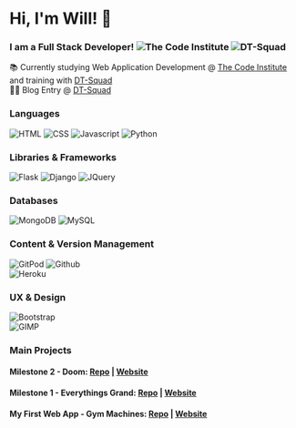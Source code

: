 # Hi, I'm Will! 👋

### I am a Full Stack Developer! ![The Code Institute](https://img.shields.io/badge/Code%20Institute-Student-red) ![DT-Squad](https://img.shields.io/badge/Dt--Squad-Trainee%20Developer-orange)

📚  Currently studying Web Application Development @  [The Code Institute](https://learn.codeinstitute.net/) and training with [DT-Squad](https://www.dt-squad.com/)  
✍🏽 Blog Entry @ [DT-Squad](https://www.dt-squad.com/blog?id=677)

### Languages

![HTML](https://img.shields.io/static/v1?label=HTML&message=5&style=flat&color=E34F26&logo=html5)
![CSS](https://img.shields.io/static/v1?label=CSS&message=3&style=flat&color=1572B6&logo=css3)
![Javascript](https://img.shields.io/static/v1?label=JavaScript&message=ES8&style=flat&color=F7DF1E&logo=JavaScript)
![Python](https://img.shields.io/static/v1?label=Python&message=3&style=flat&color=3776AB&logo=PYTHON)

### Libraries & Frameworks

![Flask](https://img.shields.io/static/v1?label=Flask&message=1.1.2&style=flat&color=000000&logo=flask)
![Django](https://img.shields.io/static/v1?label=Django&message=3.0.8&style=flat&color=092E20&logo=django)
![JQuery](https://img.shields.io/static/v1?label=JQuery&message=3.5.1&style=flat&color=0769AD&logo=jquery)

### Databases

![MongoDB](https://img.shields.io/static/v1?label=MongoDB&message=4.2.8&style=flat&color=47A248&logo=mongodb)
![MySQL](https://img.shields.io/static/v1?label=MySQL&message=8&style=flat&color=4479A1&logo=mysql)

### Content & Version Management

![GitPod](https://img.shields.io/static/v1?label=GitPod&message=🌙&style=flat&color=1AA6E4&logo=gitpod)
![Github](https://img.shields.io/static/v1?label=GitHub&message=🪐&style=flat&color=181717&logo=github)  
![Heroku](https://img.shields.io/static/v1?label=Heroku&message=👽&style=flat&color=430098&logo=heroku)


### UX & Design

![Bootstrap](https://img.shields.io/static/v1?label=Bootstrap&message=🎨&style=flat&color=563D7C&logo=bootstrap)  
![GIMP](https://img.shields.io/badge/GIMP-%F0%9F%96%8C%EF%B8%8F-blue)

### Main Projects


#### <strong>Milestone 2 - Doom: </strong><a href="https://github.com/hjtb/Doom-Quiz" alt="Doom Repo" target="_blank">Repo</a> | <a href="https://hjtb.github.io/Doom-Quiz/" alt="Doom Quiz website" target="_blank">Website</a>

#### <strong>Milestone 1 - Everythings Grand: </strong><a href="https://github.com/hjtb/everythings-grand/blob/master/README.md" alt="Everythings Grand Repo" target="_blank">Repo</a> | <a href="https://hjtb.github.io/everythings-grand/" alt="Everythings Grand website" target="_blank">Website</a>

#### <strong>My First Web App - Gym Machines: </strong><a href="https://github.com/hjtb/gym_machines" alt="Gym Machines Repo" target="_blank">Repo</a> | <a href="https://hjtb.eu.pythonanywhere.com/" alt="Gym Machines website" target="_blank">Website</a>
